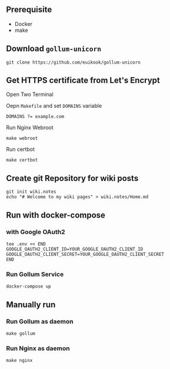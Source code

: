 
## Prerequisite

* Docker
* make


## Download `gollum-unicorn`

```
git clone https://github.com/euikook/gollum-unicorn
```

## Get HTTPS certificate from Let's Encrypt

Open Two Terminal

Oepn `Makefile` and set `DOMAINS` variable
```
DOMAINS ?= example.com
```

Run Nginx Webroot 
```
make webroot
```

Run certbot
```
make certbot
```

## Create git Repository for wiki posts

```
git init wiki.notes
echo "# Welcome to my wiki pages" > wiki.notes/Home.md
```

## Run with docker-compose 

### with Google OAuth2

```
tee .env << END
GOOGLE_OAUTH2_CLIENT_ID=YOUR_GOOGLE_OAUTH2_CLIENT_ID
GOOGLE_OAUTH2_CLIENT_SECRET=YOUR_GOOGLE_OAUTH2_CLIENT_SECRET
END

```

### Run Gollum Service
```
docker-compose up 
```

## Manually run

### Run Gollum as daemon
```
make gollum
```

### Run Nginx as daemon
```
make nginx
```
